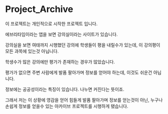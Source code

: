 # Project_Archive
이 프로젝트는 개인적으로 시작한 프로젝트 입니다. <p>
에브리타임이라는 앱을 보면 강의실이라는 사이트가 있습니다.<p>
강의실을 보면 여태까지 시행했던 강의에 학생들이 평을 내릴수가 있는데, 이 강의평이 모든 과목에 있는것 아닙니다. <p>
학생수가 많은 강의에만 평가가 존재하는 경우가 많았습니다.<p>
평가가 없으면 주변 사람에게 발품 팔아가며 정보를 얻어야 하는데, 이것도 쉬운건 아닙니다.<p>
정보에는 공공성이라는 특징이 있습니다. 나누면 커진다는 뜻이죠.<p>
그래서 저는 이 상황에 영감을 얻어 힘들게 발품 팔아가며 정보를 얻는것이 아닌, 누구나 손쉽게 정보를 얻을수 있는 아카이브 프로젝트를 시행하게 됐습니다.
